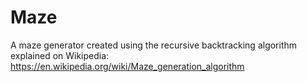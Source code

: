 # Maze
A maze generator created using the recursive backtracking algorithm explained on Wikipedia: https://en.wikipedia.org/wiki/Maze_generation_algorithm
